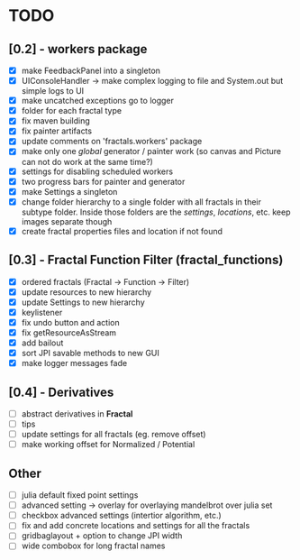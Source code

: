 # TODO

## [0.2] - workers package
- [x] make FeedbackPanel into a singleton
- [x] UIConsoleHandler -> make complex logging to file and System.out but simple logs to UI
- [x] make uncatched exceptions go to logger
- [x] folder for each fractal type
- [x] fix maven building 
- [x] fix painter artifacts
- [x] update comments on 'fractals.workers' package
- [x] make only one *global* generator / painter work (so canvas and Picture can not do work at the same time?)
- [x] settings for disabling scheduled workers
- [x] two progress bars for painter and generator
- [x] make Settings a singleton
- [x] change folder hierarchy to a single folder with all fractals in their subtype folder. Inside those folders are the *settings*, *locations*, etc. keep images separate though
- [x] create fractal properties files and location if not found

## [0.3] - Fractal Function Filter (fractal_functions)
- [x] ordered fractals (Fractal -> Function -> Filter)
- [x] update resources to new hierarchy
- [x] update Settings to new hierarchy
- [x] keylistener
- [x] fix undo button and action
- [x] fix getResourceAsStream
- [x] add bailout
- [x] sort JPI savable methods to new GUI
- [x] make logger messages fade

## [0.4] - Derivatives
- [ ] abstract derivatives in **Fractal**
- [ ] tips
- [ ] update settings for all fractals (eg. remove offset)
- [ ] make working offset for Normalized / Potential

## Other
- [ ] julia default fixed point settings
- [ ] advanced setting -> overlay for overlaying mandelbrot over julia set
- [ ] checkbox advanced settings (intertior algorithm, etc.)
- [ ] fix and add concrete locations and settings for all the fractals
- [ ] gridbaglayout + option to change JPI width
- [ ] wide combobox for long fractal names
